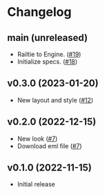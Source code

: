 # Changelog

## main (unreleased)

* Railtie to Engine. ([#19](https://github.com/petalmd/gravity_mailbox/pull/19))
* Initialize specs. ([#18](https://github.com/petalmd/gravity_mailbox/pull/18))

## v0.3.0 (2023-01-20)

* New layout and style ([#12](https://github.com/petalmd/gravity_mailbox/pull/12))

## v0.2.0 (2022-12-15)

* New look ([#7](https://github.com/petalmd/gravity_mailbox/pull/7))
* Download eml file ([#7](https://github.com/petalmd/gravity_mailbox/pull/7))

## v0.1.0 (2022-11-15)

* Initial release
